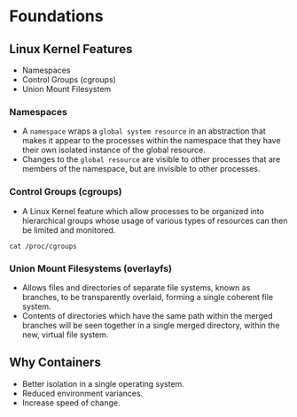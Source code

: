 # Foundations

## Linux Kernel Features

- Namespaces
- Control Groups (cgroups)
- Union Mount Filesystem

### Namespaces

- A `namespace` wraps a `global system resource` in an abstraction that makes it appear to the processes within the namespace that they have their own isolated instance of the global resource.
- Changes to the `global resource` are visible to other processes that are members of the namespace, but are invisible to other processes.

### Control Groups (cgroups)

- A Linux Kernel feature which allow processes to be organized into hierarchical groups whose usage of various types of resources can then be limited and monitored.

```shell
cat /proc/cgroups
```

### Union Mount Filesystems (overlayfs)

- Allows files and directories of separate file systems, known as branches, to be transparently overlaid, forming a single coherent file system.
- Contents of directories which have the same path within the merged branches will be seen together in a single merged directory, within the new, virtual file system.

## Why Containers

- Better isolation in a single operating system.
- Reduced environment variances.
- Increase speed of change.
